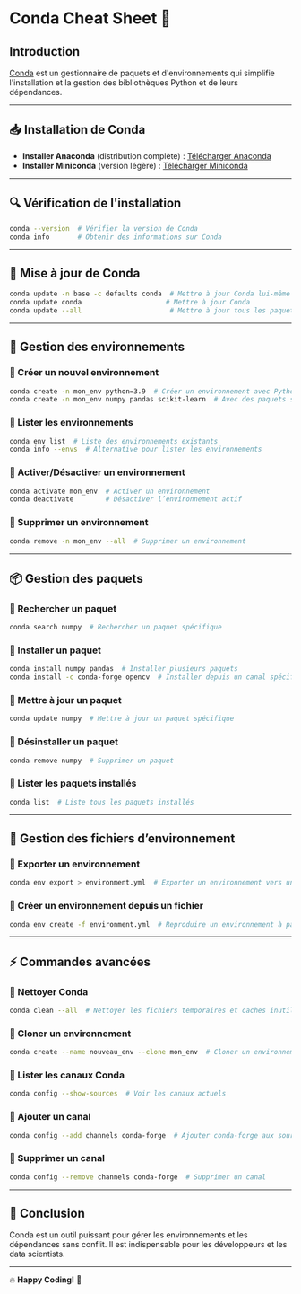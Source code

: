 # Conda Cheat Sheet 🐍

## Introduction
[Conda](https://docs.conda.io/en/latest/) est un gestionnaire de paquets et d'environnements qui simplifie l'installation et la gestion des bibliothèques Python et de leurs dépendances.

---

## 📥 Installation de Conda

- **Installer Anaconda** (distribution complète) : [Télécharger Anaconda](https://www.anaconda.com/)
- **Installer Miniconda** (version légère) : [Télécharger Miniconda](https://docs.conda.io/en/latest/miniconda.html)

---

## 🔍 Vérification de l'installation
```sh
conda --version  # Vérifier la version de Conda
conda info       # Obtenir des informations sur Conda
```

---

## 🔄 Mise à jour de Conda
```sh
conda update -n base -c defaults conda  # Mettre à jour Conda lui-même
conda update conda                     # Mettre à jour Conda
conda update --all                      # Mettre à jour tous les paquets
```

---

## 📂 Gestion des environnements

### 🔹 Créer un nouvel environnement
```sh
conda create -n mon_env python=3.9  # Créer un environnement avec Python 3.9
conda create -n mon_env numpy pandas scikit-learn  # Avec des paquets spécifiques
```

### 🔹 Lister les environnements
```sh
conda env list  # Liste des environnements existants
conda info --envs  # Alternative pour lister les environnements
```

### 🔹 Activer/Désactiver un environnement
```sh
conda activate mon_env  # Activer un environnement
conda deactivate        # Désactiver l’environnement actif
```

### 🔹 Supprimer un environnement
```sh
conda remove -n mon_env --all  # Supprimer un environnement
```

---

## 📦 Gestion des paquets

### 🔹 Rechercher un paquet
```sh
conda search numpy  # Rechercher un paquet spécifique
```

### 🔹 Installer un paquet
```sh
conda install numpy pandas  # Installer plusieurs paquets
conda install -c conda-forge opencv  # Installer depuis un canal spécifique
```

### 🔹 Mettre à jour un paquet
```sh
conda update numpy  # Mettre à jour un paquet spécifique
```

### 🔹 Désinstaller un paquet
```sh
conda remove numpy  # Supprimer un paquet
```

### 🔹 Lister les paquets installés
```sh
conda list  # Liste tous les paquets installés
```

---

## 📄 Gestion des fichiers d’environnement

### 🔹 Exporter un environnement
```sh
conda env export > environment.yml  # Exporter un environnement vers un fichier
```

### 🔹 Créer un environnement depuis un fichier
```sh
conda env create -f environment.yml  # Reproduire un environnement à partir d’un fichier
```

---

## ⚡ Commandes avancées

### 🔹 Nettoyer Conda
```sh
conda clean --all  # Nettoyer les fichiers temporaires et caches inutiles
```

### 🔹 Cloner un environnement
```sh
conda create --name nouveau_env --clone mon_env  # Cloner un environnement existant
```

### 🔹 Lister les canaux Conda
```sh
conda config --show-sources  # Voir les canaux actuels
```

### 🔹 Ajouter un canal
```sh
conda config --add channels conda-forge  # Ajouter conda-forge aux sources
```

### 🔹 Supprimer un canal
```sh
conda config --remove channels conda-forge  # Supprimer un canal
```

---

## 🎯 Conclusion
Conda est un outil puissant pour gérer les environnements et les dépendances sans conflit. Il est indispensable pour les développeurs et les data scientists.

---

🔥 **Happy Coding!** 🚀
